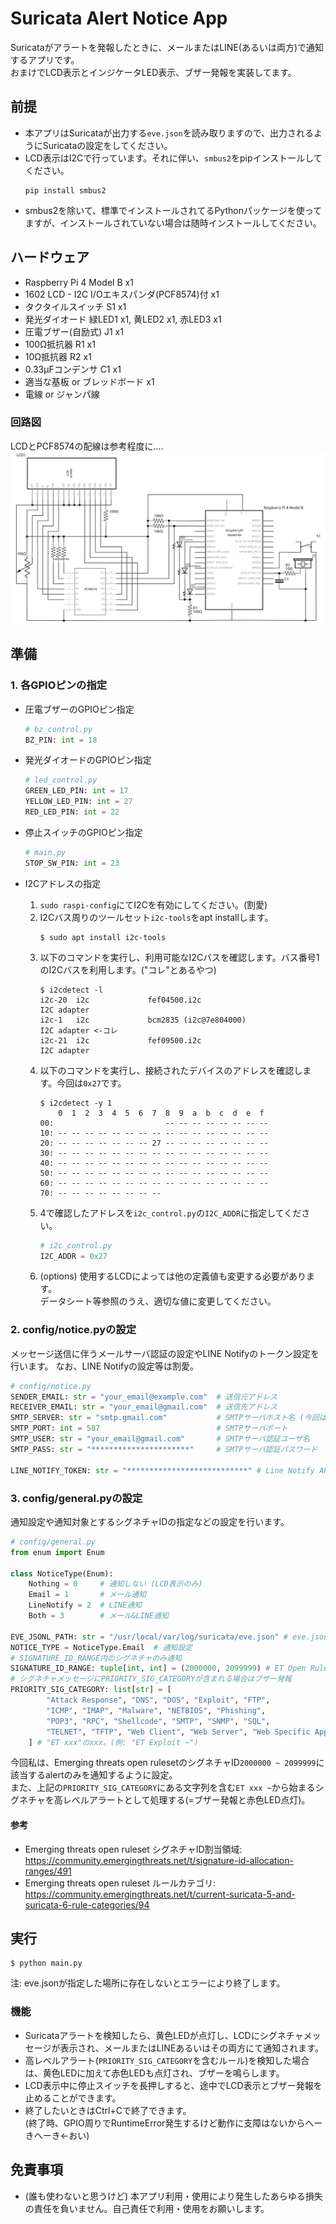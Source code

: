 # Suricata Alert Notice App

Suricataがアラートを発報したときに、メールまたはLINE(あるいは両方)で通知するアプリです。\
おまけでLCD表示とインジケータLED表示、ブザー発報を実装してます。

## 前提
- 本アプリはSuricataが出力する`eve.json`を読み取りますので、出力されるようにSuricataの設定をしてください。
- LCD表示はI2Cで行っています。それに伴い、`smbus2`をpipインストールしてください。
  ```
  pip install smbus2
  ```
- smbus2を除いて、標準でインストールされてるPythonパッケージを使ってますが、インストールされていない場合は随時インストールしてください。

## ハードウェア
- Raspberry Pi 4 Model B x1
- 1602 LCD - I2C I/Oエキスパンダ(PCF8574)付 x1
- タクタイルスイッチ S1 x1
- 発光ダイオード 緑LED1 x1, 黄LED2 x1, 赤LED3 x1
- 圧電ブザー(自励式) J1 x1
- 100Ω抵抗器 R1 x1
- 10Ω抵抗器 R2 x1
- 0.33μFコンデンサ C1 x1
- 適当な基板 or ブレッドボード x1
- 電線 or ジャンパ線

### 回路図
LCDとPCF8574の配線は参考程度に....
![suricata_alert_notice](suricata_alert_notice.svg)

## 準備
### 1. 各GPIOピンの指定
- 圧電ブザーのGPIOピン指定
  ```python
  # bz_control.py
  BZ_PIN: int = 18
  ```

- 発光ダイオードのGPIOピン指定
  ```python
  # led_control.py
  GREEN_LED_PIN: int = 17
  YELLOW_LED_PIN: int = 27
  RED_LED_PIN: int = 22
  ```

- 停止スイッチのGPIOピン指定
  ```python
  # main.py
  STOP_SW_PIN: int = 23
  ```

- I2Cアドレスの指定
  1. `sudo raspi-config`にてI2Cを有効にしてください。(割愛)
  2. I2Cバス周りのツールセット`i2c-tools`をapt installします。
      ```
      $ sudo apt install i2c-tools
      ```
  3. 以下のコマンドを実行し、利用可能なI2Cバスを確認します。バス番号1のI2Cバスを利用します。("コレ"とあるやつ)
      ```
      $ i2cdetect -l
      i2c-20  i2c             fef04500.i2c                            I2C adapter
      i2c-1   i2c             bcm2835 (i2c@7e804000)                  I2C adapter <-コレ
      i2c-21  i2c             fef09500.i2c                            I2C adapter
      ```
  4. 以下のコマンドを実行し、接続されたデバイスのアドレスを確認します。今回は`0x27`です。
      ```
      $ i2cdetect -y 1
          0  1  2  3  4  5  6  7  8  9  a  b  c  d  e  f
      00:                         -- -- -- -- -- -- -- -- 
      10: -- -- -- -- -- -- -- -- -- -- -- -- -- -- -- -- 
      20: -- -- -- -- -- -- -- 27 -- -- -- -- -- -- -- -- 
      30: -- -- -- -- -- -- -- -- -- -- -- -- -- -- -- -- 
      40: -- -- -- -- -- -- -- -- -- -- -- -- -- -- -- -- 
      50: -- -- -- -- -- -- -- -- -- -- -- -- -- -- -- -- 
      60: -- -- -- -- -- -- -- -- -- -- -- -- -- -- -- -- 
      70: -- -- -- -- -- -- -- --                         
      ```
  5. 4で確認したアドレスを`i2c_control.py`の`I2C_ADDR`に指定してください。
      ```python
      # i2c_control.py
      I2C_ADDR = 0x27
      ```
  6. (options) 使用するLCDによっては他の定義値も変更する必要があります。\
  データシート等参照のうえ、適切な値に変更してください。

### 2. config/notice.pyの設定
メッセージ送信に伴うメールサーバ認証の設定やLINE Notifyのトークン設定を行います。
なお、LINE Notifyの設定等は割愛。
```python
# config/notice.py
SENDER_EMAIL: str = "your_email@example.com"  # 送信元アドレス
RECEIVER_EMAIL: str = "your_email@gmail.com"  # 送信先アドレス
SMTP_SERVER: str = "smtp.gmail.com"           # SMTPサーバホスト名 (今回はGmailを利用)
SMTP_PORT: int = 587                          # SMTPサーバポート
SMTP_USER: str = "your_email@gmail.com"       # SMTPサーバ認証ユーザ名
SMTP_PASS: str = "**********************"     # SMTPサーバ認証パスワード

LINE_NOTIFY_TOKEN: str = "***************************" # Line Notify API Access Token
```

### 3. config/general.pyの設定
通知設定や通知対象とするシグネチャIDの指定などの設定を行います。
```python
# config/general.py
from enum import Enum

class NoticeType(Enum):
    Nothing = 0     # 通知しない (LCD表示のみ)
    Email = 1       # メール通知
    LineNotify = 2  # LINE通知
    Both = 3        # メール&LINE通知

EVE_JSONL_PATH: str = "/usr/local/var/log/suricata/eve.json" # eve.json配置場所
NOTICE_TYPE = NoticeType.Email  # 通知設定
# SIGNATURE_ID_RANGE内のシグネチャのみ通知
SIGNATURE_ID_RANGE: tuple[int, int] = (2000000, 2099999) # ET Open Rulesets
# シグネチャメッセージにPRIORITY_SIG_CATEGORYが含まれる場合はブザー発報
PRIORITY_SIG_CATEGORY: list[str] = [
        "Attack Response", "DNS", "DOS", "Exploit", "FTP", 
        "ICMP", "IMAP", "Malware", "NETBIOS", "Phishing", 
        "POP3", "RPC", "Shellcode", "SMTP", "SNMP", "SQL", 
        "TELNET", "TFTP", "Web Client", "Web Server", "Web Specific Apps", "WORM"
    ] # "ET xxx"のxxx。(例: "ET Exploit ~")
```
今回私は、Emerging threats open rulesetのシグネチャID`2000000 ~ 2099999`に該当するalertのみを通知するように設定。\
また、上記の`PRIORITY_SIG_CATEGORY`にある文字列を含む`ET xxx ~`から始まるシグネチャを高レベルアラートとして処理する(=ブザー発報と赤色LED点灯)。

#### 参考
- Emerging threats open ruleset シグネチャID割当領域: \
https://community.emergingthreats.net/t/signature-id-allocation-ranges/491
- Emerging threats open ruleset ルールカテゴリ: \
https://community.emergingthreats.net/t/current-suricata-5-and-suricata-6-rule-categories/94

## 実行
```
$ python main.py
```
注: eve.jsonが指定した場所に存在しないとエラーにより終了します。

### 機能
- Suricataアラートを検知したら、黄色LEDが点灯し、LCDにシグネチャメッセージが表示され、メールまたはLINEあるいはその両方にて通知されます。
- 高レベルアラート(`PRIORITY_SIG_CATEGORY`を含むルール)を検知した場合は、黄色LEDに加えて赤色LEDも点灯され、ブザーを鳴らします。
- LCD表示中に停止スイッチを長押しすると、途中でLCD表示とブザー発報を止めることができます。
- 終了したいときはCtrl+Cで終了できます。\
  (終了時、GPIO周りでRuntimeError発生するけど動作に支障はないからへーきへーき←おい)


## 免責事項
- (誰も使わないと思うけど) 本アプリ利用・使用により発生したあらゆる損失の責任を負いません。自己責任で利用・使用をお願いします。